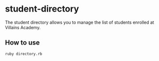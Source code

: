 # student-directory

The student directory allows you to manage the list of students enrolled at Villains Academy.

## How to use ##

```shell
ruby directory.rb
```
